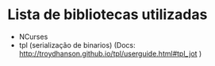 # Lista de bibliotecas utilizadas

- NCurses
- tpl (serialização de binarios) (Docs: http://troydhanson.github.io/tpl/userguide.html#tpl_jot )